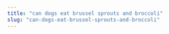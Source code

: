 ```yaml
---
title: "can dogs eat brussel sprouts and broccoli"
slug: "can-dogs-eat-brussel-sprouts-and-broccoli"
---
```


